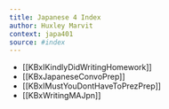 ```yaml
---
title: Japanese 4 Index
author: Huxley Marvit
context: japa401
source: #index
---
```


- [[KBxIKindlyDidWritingHomework]]
- [[KBxJapaneseConvoPrep]]
- [[KBxIMustYouDontHaveToPrezPrep]]
- [[KBxWritingMAJpn]]













